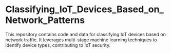 # Classifying_IoT_Devices_Based_on_Network_Patterns
This repository contains code and data for classifying IoT devices based on network traffic. It leverages multi-stage machine learning techniques to identify device types, contributing to IoT security.
